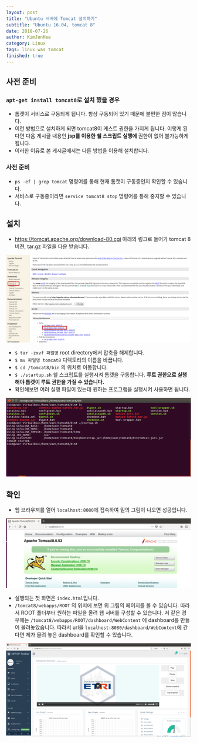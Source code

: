 ```yaml
---
layout: post
title: "Ubuntu 서버에 Tomcat 설치하기"
subtitle: "Ubuntu 16.04, tomcat 8"
date: 2018-07-26
author: KimJunHee
category: Linux
tags: linux was tomcat
finished: true
---
```


## 사전 준비

### ```apt-get install tomcat8```로 설치 했을 경우

*  톰캣이 서비스로 구동되게 됩니다. 항상 구동되어 있기 때문에 불편한 점이 많습니다.
* 이런 방법으로 설치하게 되면 tomcat8이 게스트 권한을 가지게 됩니다. 이렇게 된다면 다음 게시글 내용인 __jsp를 이용한 쉘 스크립트 실행에__ 권한이 없어 불가능하게 됩니다.
* 이러한 이유로 본 게시글에서는 다른 방법을 이용해 설치합니다.

### 사전 준비

* ```ps -ef | grep tomcat``` 명령어를 통해 현재 톰캣이 구동중인지 확인할 수 있습니다.
* 서비스로 구동중이라면 ```service tomcat8 stop``` 명령어를 통해 중지할 수 있습니다.

## 설치

* <https://tomcat.apache.org/download-80.cgi> 아래의 링크로 들어가 tomcat 8 버젼, tar.gz 파일을 다운 받습니다.

![tomcat](/img/linux/2/install.png)

* ```$ tar -zxvf 파일명``` root directory에서 압축을 해제합니다.
* ```$ mv 파일명 tomcat8``` 디렉토리의 이름을 바꿉니다.
* ```$ cd /tomcat8/bin``` 의 위치로 이동합니다.
* ```$ ./startup.sh``` 쉘 스크립트를 실행시켜 톰캣을 구동합니다. __루트 권한으로 실행해야 톰캣이 루트 권한을 가질 수 있습니다.__
* 확인해보면 여러 실행 파일이 있는데 원하는 프로그램을 실행시켜 사용하면 됩니다.

![tomcat](/img/linux/2/2.png)

## 확인

* 웹 브라우져를 열어 ```localhost:8080```에 접속하여 밑의 그림이 나오면 성공입니다.

![tomcat](/img/linux/2/3.png)

* 실행되는 첫 화면은 ```index.html```입니다.
* ```/tomcat8/webapps/ROOT``` 의 위치에 보면 위 그림의 페이지를 볼 수 있습니다. 따라서 ROOT 폴더부터 원하는 파일을 올려 웹 서버를 구성할 수 있습니다. 저 같은 경우에는 ```/tomcat8/webapps/ROOT/dashboard/WebContent``` 에 dashboard를 만들어 올려놓았습니다. 따라서 url을 ```localhost:8080/dashboard/WebContent```에 간다면 제가 올려 놓은 dashboard를 확인할 수 있습니다.

![tomcat](/img/linux/2/4.png)

